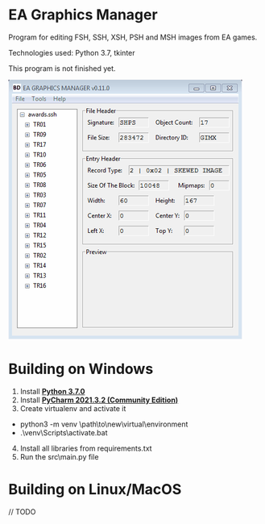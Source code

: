 # EA Graphics Manager
Program for editing FSH, SSH, XSH, PSH and MSH images from EA games.

Technologies used: Python 3.7, tkinter

This program is not finished yet.

<img src="src\data\img\usage.gif">


# Building on Windows

1. Install  **[Python 3.7.0](https://www.python.org/downloads/release/python-370/)**
2. Install **[PyCharm 2021.3.2 (Community Edition)](https://www.jetbrains.com/pycharm/download/#section=windows)**
3. Create virtualenv and activate it
- python3 -m venv \path\to\new\virtual\environment
- .\venv\Scripts\activate.bat
4. Install all libraries from requirements.txt
5. Run the src\main.py file

# Building on Linux/MacOS

// TODO